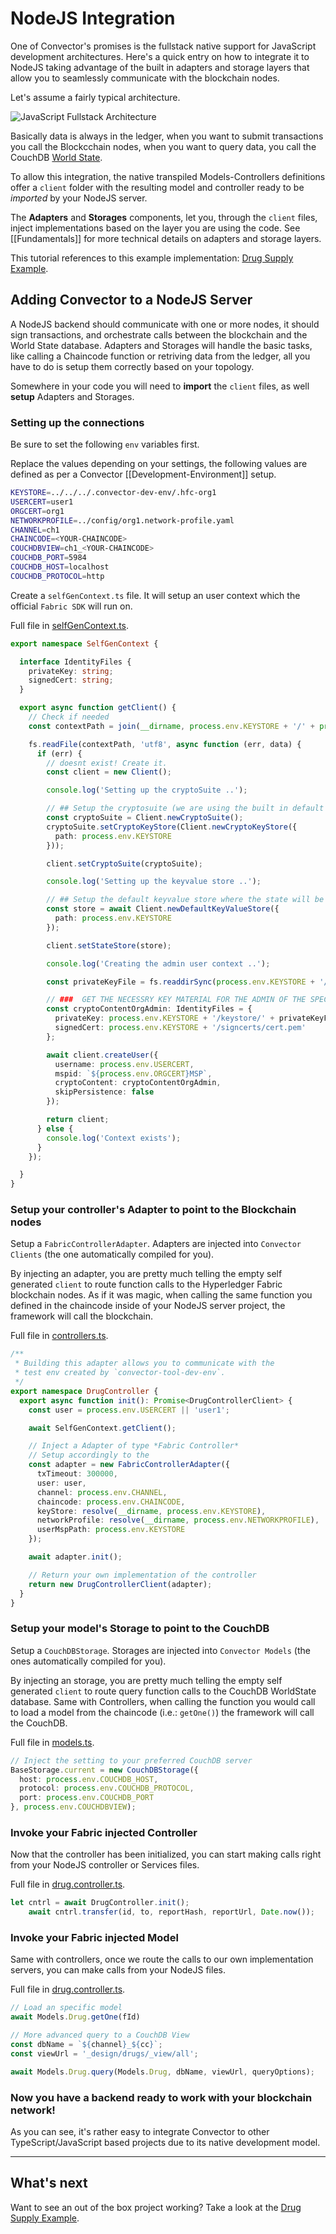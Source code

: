 # NodeJS Integration

One of Convector's promises is the fullstack native support for JavaScript development architectures. Here's a quick entry on how to integrate it to NodeJS taking advantage of the built in adapters and storage layers that allow you to seamlessly communicate with the blockchain nodes.

Let's assume a fairly typical architecture.

![JavaScript Fullstack Architecture](media://architecture-fullstack.png)

Basically data is always in the ledger, when you want to submit transactions you call the Blockcchain nodes, when you want to query data, you call the CouchDB [World State](https://worldsibu.github.io/convector/modules/hyperledger_fabric.html).

To allow this integration, the native transpiled Models-Controllers definitions offer a `client` folder with the resulting model and controller ready to be *imported* by your NodeJS server.

The **Adapters** and **Storages** components, let you, through the `client` files, inject implementations based on the layer you are using the code. See [[Fundamentals]] for more technical details on adapters and storage layers.

This tutorial references to this example implementation: [Drug Supply Example](https://github.com/worldsibu/convector-example-drug-supply-chain).

## Adding Convector to a NodeJS Server

A NodeJS backend should communicate with one or more nodes, it should sign transactions, and orchestrate calls between the blockchain and the World State database. Adapters and Storages will handle the basic tasks, like calling a Chaincode function or retriving data from the ledger, all you have to do is setup them correctly based on your topology.

Somewhere in your code you will need to **import** the `client` files, as well **setup** Adapters and Storages.

### Setting up the connections

Be sure to set the following `env` variables first.

Replace the values depending on your settings, the following values are defined as per a Convector [[Development-Environment]] setup.

```bash
KEYSTORE=../../../.convector-dev-env/.hfc-org1
USERCERT=user1
ORGCERT=org1
NETWORKPROFILE=../config/org1.network-profile.yaml
CHANNEL=ch1
CHAINCODE=<YOUR-CHAINCODE>
COUCHDBVIEW=ch1_<YOUR-CHAINCODE>
COUCHDB_PORT=5984
COUCHDB_HOST=localhost
COUCHDB_PROTOCOL=http
```

Create a `selfGenContext.ts` file. It will setup an user context which the official `Fabric SDK` will run on.

Full file in [selfGenContext.ts](https://github.com/worldsibu/convector-example-drug-supply-chain/blob/master/%40worldsibu/server/src/selfGenContext.ts).

```typescript
export namespace SelfGenContext {

  interface IdentityFiles {
    privateKey: string;
    signedCert: string;
  }

  export async function getClient() {
    // Check if needed
    const contextPath = join(__dirname, process.env.KEYSTORE + '/' + process.env.USERCERT);

    fs.readFile(contextPath, 'utf8', async function (err, data) {
      if (err) {
        // doesnt exist! Create it.
        const client = new Client();

        console.log('Setting up the cryptoSuite ..');

        // ## Setup the cryptosuite (we are using the built in default s/w based implementation)
        const cryptoSuite = Client.newCryptoSuite();
        cryptoSuite.setCryptoKeyStore(Client.newCryptoKeyStore({
          path: process.env.KEYSTORE
        }));

        client.setCryptoSuite(cryptoSuite);

        console.log('Setting up the keyvalue store ..');

        // ## Setup the default keyvalue store where the state will be stored
        const store = await Client.newDefaultKeyValueStore({
          path: process.env.KEYSTORE
        });

        client.setStateStore(store);

        console.log('Creating the admin user context ..');

        const privateKeyFile = fs.readdirSync(process.env.KEYSTORE + '/keystore')[0];

        // ###  GET THE NECESSRY KEY MATERIAL FOR THE ADMIN OF THE SPECIFIED ORG  ##
        const cryptoContentOrgAdmin: IdentityFiles = {
          privateKey: process.env.KEYSTORE + '/keystore/' + privateKeyFile,
          signedCert: process.env.KEYSTORE + '/signcerts/cert.pem'
        };

        await client.createUser({
          username: process.env.USERCERT,
          mspid: `${process.env.ORGCERT}MSP`,
          cryptoContent: cryptoContentOrgAdmin,
          skipPersistence: false
        });

        return client;
      } else {
        console.log('Context exists');
      }
    });

  }
}
```

### Setup your controller's Adapter to point to the Blockchain nodes

Setup a `FabricControllerAdapter`. Adapters are injected into `Convector Clients` (the one automatically compiled for you).

By injecting an adapter, you are pretty much telling the empty self generated `client` to route function calls to the Hyperledger Fabric blockchain nodes. As if it was magic, when calling the same function you defined in the chaincode inside of your NodeJS server project, the framework will call the blockchain.

Full file in [controllers.ts](https://github.com/worldsibu/convector-example-drug-supply-chain/blob/master/%40worldsibu/server/src/utils/controllers.ts).


```typescript
/**
 * Building this adapter allows you to communicate with the
 * test env created by `convector-tool-dev-env`.
 */
export namespace DrugController {
  export async function init(): Promise<DrugControllerClient> {
    const user = process.env.USERCERT || 'user1';

    await SelfGenContext.getClient();

    // Inject a Adapter of type *Fabric Controller*
    // Setup accordingly to the
    const adapter = new FabricControllerAdapter({
      txTimeout: 300000,
      user: user,
      channel: process.env.CHANNEL,
      chaincode: process.env.CHAINCODE,
      keyStore: resolve(__dirname, process.env.KEYSTORE),
      networkProfile: resolve(__dirname, process.env.NETWORKPROFILE),
      userMspPath: process.env.KEYSTORE
    });

    await adapter.init();

    // Return your own implementation of the controller
    return new DrugControllerClient(adapter);
  }
}
```

### Setup your model's Storage to point to the CouchDB

Setup a `CouchDBStorage`. Storages are injected into `Convector Models` (the ones automatically compiled for you).

By injecting an storage, you are pretty much telling the empty self generated `client` to route query function calls to the CouchDB WorldState database. Same with Controllers, when calling the  function you would call to load a model from the chaincode (i.e.: `getOne()`) the framework will call the CouchDB.

Full file in [models.ts](https://github.com/worldsibu/convector-example-drug-supply-chain/blob/master/%40worldsibu/server/src/utils/models.ts).

```typescript
// Inject the setting to your preferred CouchDB server
BaseStorage.current = new CouchDBStorage({
  host: process.env.COUCHDB_HOST,
  protocol: process.env.COUCHDB_PROTOCOL,
  port: process.env.COUCHDB_PORT
}, process.env.COUCHDBVIEW);
```

### Invoke your Fabric injected Controller

Now that the controller has been initialized, you can start making calls right from your NodeJS controller or Services files.

Full file in [drug.controller.ts](https://github.com/worldsibu/convector-example-drug-supply-chain/blob/master/%40worldsibu/server/src/controllers/drug.controller.ts).

```typescript
let cntrl = await DrugController.init();
    await cntrl.transfer(id, to, reportHash, reportUrl, Date.now());
```

### Invoke your Fabric injected Model

Same with controllers, once we route the calls to our own implementation servers, you can make calls from your NodeJS files.

Full file in [drug.controller.ts](https://github.com/worldsibu/convector-example-drug-supply-chain/blob/master/%40worldsibu/server/src/controllers/drug.controller.ts).

```typescript
// Load an specific model
await Models.Drug.getOne(fId)

// More advanced query to a CouchDB View
const dbName = `${channel}_${cc}`;
const viewUrl = '_design/drugs/_view/all';

await Models.Drug.query(Models.Drug, dbName, viewUrl, queryOptions);
```

### Now you have a backend ready to work with your blockchain network!

As you can see, it's rather easy to integrate Convector to other TypeScript/JavaScript based projects due to its native development model.

---- 

## What's next

Want to see an out of the box project working? Take a look at the [Drug Supply Example](https://github.com/worldsibu/convector-example-drug-supply-chain).
